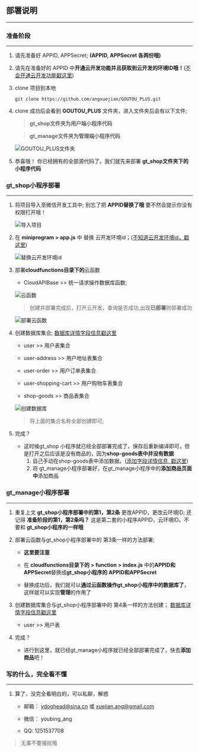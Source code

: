 ## 部署说明
---
### 准备阶段
---
1. 请先准备好 APPID, APPSecret; **(APPID, APPSecret 各两份哦)**
2. 请先在准备好的 APPID 中**开通云开发功能并且获取到云开发的环境ID哦！**([不会开通云开发功能戳这里](./wxCloudDevelopment))
3. clone 项目到本地
    ```
    git clone https://github.com/angxuejian/GOUTOU_PLUS.git
    ```
4. clone 成功后会看到 **GOUTOU_PLUS** 文件夹，进入文件夹后会有以下文件;
    > **gt_shop文件夹为用户端小程序代码**

    > **gt_manage文件夹为管理端小程序代码**

    ![GOUTOU_PLUS文件夹](./img/a.png)

5. 恭喜哦！ 你已经拥有的全部源代码了。我们就先来部署 **gt_shop文件夹下的小程序代码**

### gt_shop小程序部署
---
1. 将项目导入至微信开发工具中; 别忘了把 **APPID替换了哦** 要不然会提示你没有权限打开哦！

    ![导入项目](./img/d.png)

2. 在 **miniprogram > app.js** 中 替换 云开发环境id；([不知道云开发环境id，戳这里](./wxCloudDevelopment))

    ![替换云开发环境id](./img/g.png)

3. 部署**cloudfunctions目录下的**云函数
    - CloudAPIBase >> 统一请求操作数据库函数;

    ![云函数](./img/h.png)

    > 创建并部署完成后，打开云开发，查询是否成功,出现**已部署**则部署成功

    ![部署云函数](./img/i.png)

4. 创建数据库集合; [数据库详情字段信息戳这里](./wxDatabaseInfo)
    - user               >> 用户表集合

    - user-address       >> 用户地址表集合
    - user-order         >> 用户订单表集合
    - user-shopping-cart >> 用户购物车表集合
    - shop-goods         >> 商品表集合

    ![创建数据库](./img/j.png)

    > 将上面的集合名称全部创建即可; 

5. 完成？
    - 这时候gt_shop 小程序就已经全部部署完成了，保存后重新编译即可，但是打开之后应该是没有商品的，因为**shop-goods表中并没有数据**
        1. 自己手动在shop-goods表中添加数据。([添加字段详情信息, 戳这里]())
        2. 将 gt_manage小程序部署好，在gt_manage小程序中的**添加商品页面中**添加商品

### gt_manage小程序部署
----

1. 重复上文 **gt_shop小程序部署中的第1，第2条**  更改APPID，更改云环境ID; 还记得 **准备阶段的第1，第2条吗？** 这是第二套的小程序APPID，云环境ID。不要和 **gt_shop小程序的一样哦**

2. 部署云函数与gt_shop小程序部署中的 第3条一样的方法部署; 
    - **这里要注意**
    - 在 **cloudfunctions目录下的 > function > index.js** 中的**APPID和APPSecret**替换成**gt_shop小程序的 APPID和APPSecret**

    - 替换成功后，我们就可以**通过云函数操作gt_shop小程序中的数据库了**，这样就可以实现**管理**的作用了

3. 创建数据库集合与gt_shop小程序部署中的 第4条一样的方法创建； [数据库详情字段信息戳这里](./wxDatabaseInfo)
    - user >> 用户表

4. 完成？
    - 进行到这里，就已经gt_manage小程序就已经全部部署完成了，快去**添加商品**吧！


### 写的什么，完全看不懂
---
1. 算了，没完全看明白的，可以私聊，解惑

    - 邮箱： ydoghead@sina.cn 或 xuejian.ang@gmail.com

    - 微信： youbing_ang
    
    - QQ:   1251537708

> 无事不要骚扰哦